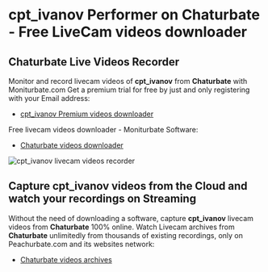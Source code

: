 # cpt_ivanov Performer on Chaturbate - Free LiveCam videos downloader

## Chaturbate Live Videos Recorder

Monitor and record livecam videos of **cpt_ivanov** from **Chaturbate** with Moniturbate.com
Get a premium trial for free by just and only registering with your Email address:
* [cpt_ivanov Premium videos downloader](https://moniturbate.com/request-demo-licence-key.html)

Free livecam videos downloader - Moniturbate Software:
* [Chaturbate videos downloader](https://moniturbate.com/moniturbate-download-software.html)

![cpt_ivanov livecam videos recorder](https://peachurnet.com/templates/moniturbate-software.png)


## Capture cpt_ivanov videos from the Cloud and watch your recordings on Streaming

Without the need of downloading a software, capture **cpt_ivanov** livecam videos from **Chaturbate** 100% online.
Watch Livecam archives from **Chaturbate** unlimitedly from thousands of existing recordings, only on Peachurbate.com and its websites network:
* [Chaturbate videos archives](https://peachurnet.com/)